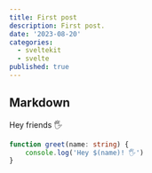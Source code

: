 ```yaml
---
title: First post
description: First post.
date: '2023-08-20'
categories:
  - sveltekit
  - svelte
published: true
---
```


## Markdown

Hey friends 🖐

```ts
function greet(name: string) {
	console.log('Hey $(name)! 🖐')
}
```
